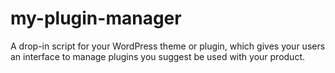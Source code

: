 # my-plugin-manager
A drop-in script for your WordPress theme or plugin, which gives your users an interface to manage plugins you suggest be used with your product.
